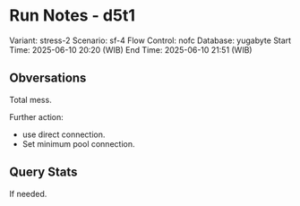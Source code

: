 # Run Notes - d5t1

Variant: stress-2
Scenario: sf-4
Flow Control: nofc
Database: yugabyte
Start Time: 2025-06-10 20:20 (WIB)
End Time: 2025-06-10 21:51 (WIB)

## Obversations

Total mess.

Further action:

- use direct connection.
- Set minimum pool connection.

## Query Stats

If needed.
